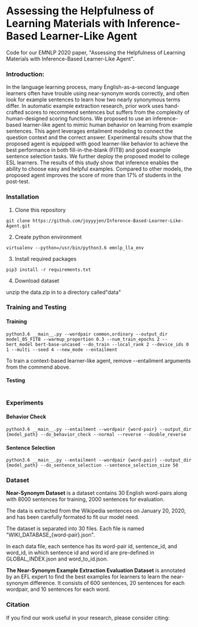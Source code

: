 # Assessing the Helpfulness of Learning Materials with Inference-Based Learner-Like Agent

Code for our EMNLP 2020 paper, "Assessing the Helpfulness of Learning Materials with Inference-Based Learner-Like Agent".

### Introduction:
In the language learning process, many English-as-a-second language learners often have trouble using near-synonym words correctly, and often look for example sentences to learn how two nearly synonymous terms differ. In automatic example extraction research, prior work uses hand-crafted scores to recommend sentences but suffers from the complexity of human-designed scoring functions. We proposed to use an inference-based learner-like agent to mimic human behavior on learning from example sentences. This agent leverages entailment modeling to connect the question context and the correct answer.
Experimental results show that the proposed agent is equipped with good learner-like behavior to achieve the best performance in both fill-in-the-blank (FITB) and good example sentence selection tasks. We further deploy the proposed model to college ESL learners. The results of this study show that inference enables the ability to choose easy and helpful examples. Compared to other models, the proposed agent improves the score of more than 17\% of students in the post-test.


### Installation
1. Clone this repository
```
git clone https://github.com/joyyyjen/Inference-Based-Learner-Like-Agent.git
```
2. Create python environment 
```
virtualenv --python=/usr/bin/python3.6 emnlp_lla_env
```
3. Install required packages
```
pip3 install -r requirements.txt 
```

4. Download dataset

unzip the data.zip in to a directory called"data"

### Training and Testing

#### Training
```
python3.6 __main__.py --wordpair common,ordinary --output_dir model_05_FITB --warmup_proportion 0.3 --num_train_epochs 2 --bert_model bert-base-uncased --do_train --local_rank 2 --device_ids 0 1 --multi --seed 4 --new_mode --entailment 
```
To train a context-based learner-like agent, remove --entailment arguments from the commend above. 

#### Testing
``` python3.6 __main__.py --wordpair common,ordinary --output_dir model_05_FITB --warmup_proportion 0.3 --num_train_epochs 2 --cache_dir cache --bert_model bert-base-uncased --do_test --local_rank 2 --device_ids 0 1 --multi --seed 4
```

### Experiments
#### Behavior Check
```
python3.6 __main__.py --entailment --wordpair {word-pair} --output_dir {model_path} --do_behavior_check --normal --reverse --double_reverse
```
#### Sentence Selection

```
python3.6 __main__.py --entailment --wordpair {word-pair} --output_dir {model_path} --do_sentence_selection --sentence_selection_size 50
```            
          
### Dataset

**Near-Synonym Dataset** is a dataset contains 30 English word-pairs along with 8000 sentences for training, 2000 sentences for evaluation. 

The data is extracted from the Wikipedia sentences on January 20, 2020, and has been carefully formated to fit our model need. 

The dataset is separated into 30 files. Each file is named "WIKI_DATABASE_{word-pair}.json".

In each data file, each sentence has its word-pair id, sentence_id, and word_id, in which sentence id and word id are pre-defined in GLOBAL_INDEX.json and word_to_id.json.

**The Near-Synonym Example Extraction Evaluation Dataset** is annotated by an EFL expert to find the best examples for learners to learn the near-synonym difference. It consists of 600 sentences, 20 sentences for each wordpair, and 10 sentences for each word.

### Citation
If you find our work useful in your research, please consider citing: 
